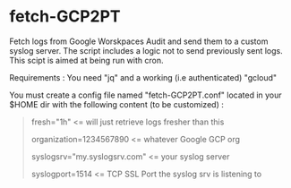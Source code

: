 # fetch-GCP2PT

Fetch logs from Google Worskpaces Audit and send them to a custom syslog server.
The script includes a logic not to send previously sent logs.
This scipt is aimed at being run with cron.

Requirements : You need "jq" and a working (i.e authenticated) "gcloud"


You must create a config file named "fetch-GCP2PT.conf" located in your $HOME dir with the following content (to be customized) :

>fresh="1h" <= will just retrieve logs fresher than this
>
>organization=1234567890 <= whatever Google GCP org
>
>syslogsrv="my.syslogsrv.com" <= your syslog server
>
>syslogport=1514 <= TCP SSL Port the syslog srv is listening to
>

